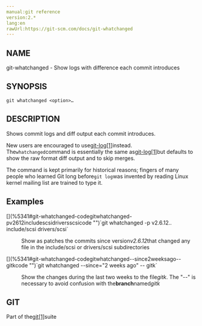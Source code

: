 ```yaml
---
manual:git reference
version:2.*
lang:en
rawUrl:https://git-scm.com/docs/git-whatchanged
---
```



## [](%5341#_name "")NAME<a name="_name"></a>


git-whatchanged - Show logs with difference each commit introduces





## [](%5341#_synopsis "")SYNOPSIS<a name="_synopsis"></a>

```
git whatchanged <option>…​
```




## [](%5341#_description "")DESCRIPTION<a name="_description"></a>


Shows commit logs and diff output each commit introduces.




New users are encouraged to use[git-log[1]](%2264    "")instead. The`whatchanged`command is essentially the same as[git-log[1]](%2264    "")but defaults to show the raw format diff output and to skip merges.




The command is kept primarily for historical reasons; fingers of many people who learned Git long before`git log`was invented by reading Linux kernel mailing list are trained to type it.





## [](%5341#_examples "")Examples<a name="_examples"></a>
<dl><dt id='git-whatchanged-codegitwhatchanged-pv2612includescsidriversscsicode'>[](%5341#git-whatchanged-codegitwhatchanged-pv2612includescsidriversscsicode "")`git whatchanged -p v2.6.12.. include/scsi drivers/scsi`</dt><dd>

Show as patches the commits since version<em>v2.6.12</em>that changed any file in the include/scsi or drivers/scsi subdirectories

</dd><dt id='git-whatchanged-codegitwhatchanged--since2weeksago--gitkcode'>[](%5341#git-whatchanged-codegitwhatchanged--since2weeksago--gitkcode "")`git whatchanged --since="2 weeks ago" -- gitk`</dt><dd>

Show the changes during the last two weeks to the file<em>gitk</em>. The &quot;--&quot; is necessary to avoid confusion with the**branch**named<em>gitk</em>

</dd></dl>



## [](%5341#_git "")GIT<a name="_git"></a>


Part of the[git[1]](%2248    "")suite





